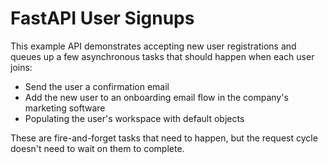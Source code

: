 # FastAPI User Signups

This example API demonstrates accepting new user registrations and queues up a few
asynchronous tasks that should happen when each user joins:

* Send the user a confirmation email
* Add the new user to an onboarding email flow in the company's marketing software
* Populating the user's workspace with default objects

These are fire-and-forget tasks that need to happen, but the request cycle doesn't need
to wait on them to complete.
